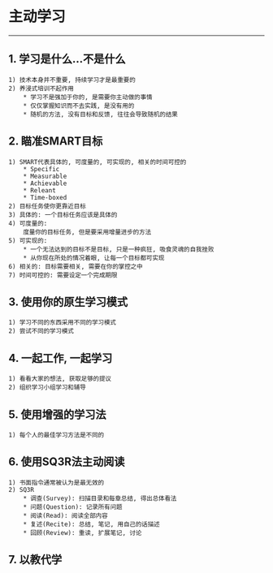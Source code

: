 # **主动学习**
***


## **1. 学习是什么...不是什么**
    1) 技术本身并不重要, 持续学习才是最重要的
    2) 养浸式培训不起作用
        * 学习不是强加于你的, 是需要你主动做的事情
        * 仅仅掌握知识而不去实践, 是没有用的
        * 随机的方法, 没有目标和反馈, 往往会导致随机的结果


## **2. 瞄准SMART目标**
    1) SMART代表具体的, 可度量的, 可实现的, 相关的时间可控的
        * Specific
        * Measurable
        * Achievable
        * Releant
        * Time-boxed
    2) 目标任务使你更靠近目标
    3) 具体的: 一个目标任务应该是具体的
    4) 可度量的: 
        度量你的目标任务, 但是要采用增量进步的方法
    5) 可实现的: 
        * 一个无法达到的目标不是目标, 只是一种疯狂, 吸食灵魂的自我挫败
        * 从你现在所处的情况着眼, 让每一个目标都可实现
    6) 相关的: 目标需要相关, 需要在你的掌控之中
    7) 时间可控的: 需要设定一个完成期限


## **3. 使用你的原生学习模式**
    1) 学习不同的东西采用不同的学习模式
    2) 尝试不同的学习模式


## **4. 一起工作, 一起学习**
    1) 看看大家的想法, 获取足够的提议
    2) 组织学习小组学习和辅导


## **5. 使用增强的学习法**
    1) 每个人的最佳学习方法是不同的


## **6. 使用SQ3R法主动阅读**
    1) 书面指令通常被认为是最无效的
    2) SQ3R
        * 调查(Survey): 扫描目录和每章总结, 得出总体看法
        * 问题(Question): 记录所有问题
        * 阅读(Read): 阅读全部内容
        * 复述(Recite): 总结, 笔记, 用自己的话描述
        * 回顾(Review): 重读, 扩展笔记, 讨论


## **7. 以教代学**
